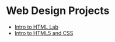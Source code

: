 # Web Design Projects 

<ul>
    <li><a href="intro_html/index.html" target="_blank">Intro to HTML Lab</a></li> 
    <li><a href="html5_css/index.html" target="_blank">Intro to HTML5 and CSS</a></li> 
</ul>